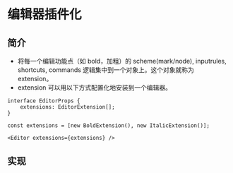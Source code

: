 # 编辑器插件化

## 简介

- 将每一个编辑功能点（如 bold，加粗）的 scheme(mark/node), inputrules, shortcuts, commands 逻辑集中到一个对象上。这个对象就称为 extension。
- extension 可以用以下方式配置化地安装到一个编辑器。

```tsx
interface EditorProps {
	extensions: EditorExtension[];
}

const extensions = [new BoldExtension(), new ItalicExtension()];

<Editor extensions={extensions} />
```

## 实现



